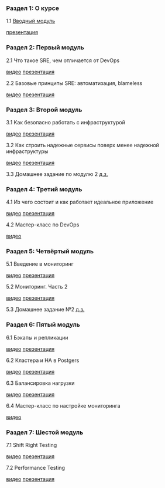 ### Раздел 1: О курсе
1.1 [Вводный модуль](https://youtu.be/AsnQpyMVoww)

[презентация](https://drive.google.com/file/d/1ruJagoBKUmY98jiczcxmhEfOyoja4iuJ/view?usp=sharing)

### Раздел 2: Первый модуль

2.1 Что такое SRE, чем отличается от DevOps

[видео](https://youtu.be/AsnQpyMVoww)
[презентация](https://drive.google.com/file/d/1ruJagoBKUmY98jiczcxmhEfOyoja4iuJ/view?usp=sharing)

2.2 Базовые принципы SRE: автоматизация, blameless

[видео](https://youtu.be/_KA5_FkD2cw)
[презентация](https://drive.google.com/file/d/13Dc2nn5joufSlfSMacUdLg9_NEdgxsCW/view?usp=sharing)

### Раздел 3: Второй модуль

3.1 Как безопасно работать с инфраструктурой

[видео](https://youtu.be/iLAdNjEr1zU)
[презентация](https://drive.google.com/file/d/18K5M7nrpFMc2N381VptZGlVHRTDgeFW1/view?usp=sharing)

3.2 Как строить надежные сервисы поверх менее надежной инфраструктуры

[видео](https://youtu.be/kj5MCxOZHO8)
[презентация](https://drive.google.com/file/d/1TkuCYosxAsjcL4Maw_PZND_XLgs7ZzTZ/view?usp=sharing)

3.3 Домашнее задание по модулю 2
[д.з.](https://teta.mts.ru/members/courses/course814873634518/domasnee-zadanie-po-modulu-2-342260641269)

### Раздел 4: Третий модуль

4.1 Из чего состоит и как работает идеальное приложение

[видео](https://youtu.be/0nwFZKCenvo)
[презентация](https://drive.google.com/file/d/1n6RCvlpwxBGnJp1QQgzxQqOmKUMHrXkN/view?usp=sharing)

4.2 Мастер-класс по DevOps

[видео](https://youtu.be/DJnSH0fRWUU)


### Раздел 5: Четвёртый модуль

5.1 Введение в мониторинг

[видео](https://youtu.be/bpwm36FcSVo)
[презентация](https://tabs.mts.ru/assets/space/2023/10/11/cf25658a972344d89fc8a4913885d02e)

5.2 Мониторинг. Часть 2

[видео](https://youtu.be/8XmTtnU_aBA)
[презентация](https://tabs.mts.ru/assets/space/2023/10/13/5a8b2c7b2c424cbeb7777633410565bd)

5.3 Домашнее задание №2 [д.з.](https://teta.mts.ru/members/courses/course814873634518/domasnee-zadanie-2-579641997980)


### Раздел 6: Пятый модуль

6.1 Бэкапы и репликации

[видео](https://youtu.be/IhmBI4NO6cM)
[презентация](https://drive.google.com/file/d/1vw3R_nyX_Iv7VyxgmKNQX6cOPbbQJJcL/view?usp=sharing)

6.2 Кластера и HA в Postgers

[видео](https://youtu.be/IaizBzLMEYg)
[презентация](https://drive.google.com/file/d/1bLzHr-J5rlpKJKKEtPJ2zsaGAUUadLPE/view?usp=sharing)

6.3 Балансировка нагрузки

[видео](https://youtu.be/nnk2JE2kSZs)
[презентация](https://drive.google.com/file/d/1rIMpzyF-S6nxEA0zZDxz7i4EKRJNORxt/view?usp=sharing)

6.4 Мастер-класс по настройке мониторинга

[видео](https://youtu.be/_V0k9zGqXNw)

### Раздел 7: Шестой модуль

7.1 Shift Right Testing

[видео](https://youtu.be/cvXarEDkamQ)
[презентация](https://drive.google.com/file/d/1-lNYtu7iM_YbWS1O9OhC-WuE3kxJbLqF/view?usp=drivesdk)

7.2 Performance Testing

[видео](https://youtu.be/Q5xvJf-ufxg)
[презентация](https://drive.google.com/file/d/1QSZWypzimhQbVYlT2G9JzQWzizi661tF/view?usp=sharing)